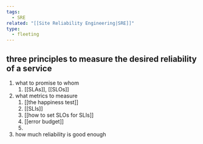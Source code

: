 ```yaml
---
tags:
  - SRE
related: "[[Site Reliability Engineering|SRE]]"
type:
  - fleeting
---
```

## three principles to measure the desired reliability of a service 

1. what to promise to whom
	1. [[SLAs]], [[SLOs]]
2. what metrics to measure
	1. [[the happiness test]]
	2. [[SLIs]]
	3. [[how to set SLOs for SLIs]]
	4. [[error budget]]
	5. 
3. how much reliability is good enough
